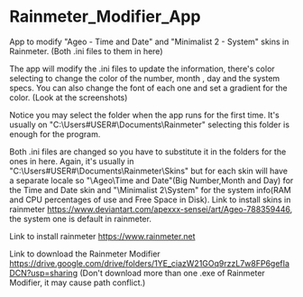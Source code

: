# Rainmeter_Modifier_App
App to modify "Ageo - Time and Date" and "Minimalist 2 - System" skins in Rainmeter. (Both .ini files to them in here)

The app will modify the .ini files to update the information, there's color selecting to change the color of the number, month , day and the system specs. You can also change the font of each one and set a gradient for the color. (Look at the screenshots)

Notice you may select the folder when the app runs for the first time. It's usually on "C:\Users\#USER#\Documents\Rainmeter" selecting this folder is enough for the program.

Both .ini files are changed so you have to substitute it in the folders for the ones in here. Again, it's usually in "C:\Users\#USER#\Documents\Rainmeter\Skins" but for each skin will have a separate locale so "\Ageo\Time and Date"(Big Number,Month and Day) for the Time and Date skin and "\Minimalist 2\System" for the system info(RAM and CPU percentages of use and Free Space in Disk). Link to install skins in rainmeter https://www.deviantart.com/apexxx-sensei/art/Ageo-788359446, the system one is default in rainmeter.

Link to install rainmeter https://www.rainmeter.net

Link to download the Rainmeter Modifier https://drive.google.com/drive/folders/1YE_ciazW21GOq9rzzL7w8FP6gefIaDCN?usp=sharing
(Don't download more than one .exe of Rainmeter Modifier, it may cause path conflict.)
